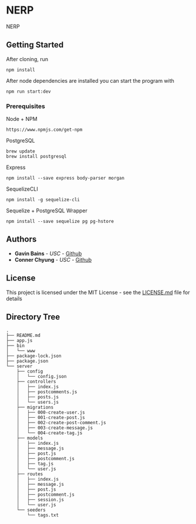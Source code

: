 # NERP

NERP

## Getting Started
After cloning, run
```
npm install
```
After node dependencies are installed you can start the program with
```
npm run start:dev
```

### Prerequisites

Node + NPM
```
https://www.npmjs.com/get-npm
```
PostgreSQL
```
brew update
brew install postgresql
```
Express
```
npm install --save express body-parser morgan
```
SequelizeCLI
```
npm install -g sequelize-cli
```
Sequelize + PostgreSQL Wrapper
```
npm install --save sequelize pg pg-hstore
```

## Authors

* **Gavin Bains** - *USC* - [Github](https://github.com/gbains8172)
* **Conner Chyung** - *USC* - [Github](https://github.com/cchyung)

## License

This project is licensed under the MIT License - see the [LICENSE.md](LICENSE.md) file for details

## Directory Tree
```
.
├── README.md
├── app.js
├── bin
│   └── www
├── package-lock.json
├── package.json
└── server
    ├── config
    │   └── config.json
    ├── controllers
    │   ├── index.js
    │   ├── postcomments.js
    │   ├── posts.js
    │   └── users.js
    ├── migrations
    │   ├── 000-create-user.js
    │   ├── 001-create-post.js
    │   ├── 002-create-post-comment.js
    │   ├── 003-create-message.js
    │   └── 004-create-tag.js
    ├── models
    │   ├── index.js
    │   ├── message.js
    │   ├── post.js
    │   ├── postcomment.js
    │   ├── tag.js
    │   └── user.js
    ├── routes
    │   ├── index.js
    │   ├── message.js
    │   ├── post.js
    │   ├── postcomment.js
    │   ├── session.js
    │   └── user.js
    └── seeders
        └── tags.txt
```
